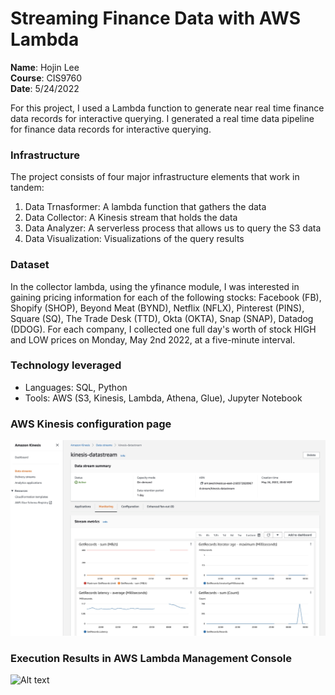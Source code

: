 # Streaming Finance Data with AWS Lambda
**Name**: Hojin Lee<br>
**Course**: CIS9760<br>
**Date**: 5/24/2022<br>

For this project, I used a Lambda function to generate near real time finance data records for interactive querying. I generated a real time data pipeline for finance data records for interactive querying.

### Infrastructure
The project consists of four major infrastructure elements that work in tandem:
1. Data Trnasformer: A lambda function that gathers the data
2. Data Collector: A Kinesis stream that holds the data
3. Data Analyzer: A serverless process that allows us to query the S3 data
4. Data Visualization: Visualizations of the query results

### Dataset
In the collector lambda, using the yfinance module, I was interested in gaining pricing information for each of the following stocks: Facebook (FB), Shopify (SHOP), Beyond Meat (BYND), Netflix (NFLX), Pinterest (PINS), Square (SQ), The Trade Desk (TTD), Okta (OKTA), Snap (SNAP), Datadog (DDOG). For each company, I collected one full day's worth of stock HIGH and LOW prices on Monday, May 2nd 2022, at a five-minute interval.

### Technology leveraged
- Languages: SQL, Python
- Tools: AWS (S3, Kinesis, Lambda, Athena, Glue), Jupyter Notebook

### AWS Kinesis configuration page
![Alt text](https://github.com/jinote/Streaming-yfinance-data-analysis/blob/main/kinesis_config.jpg)

### Execution Results in AWS Lambda Management Console
![Alt text]()

